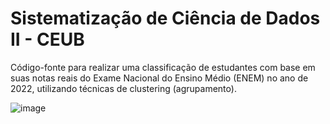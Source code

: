 # Sistematização de Ciência de Dados II - CEUB

Código-fonte para realizar uma classificação de estudantes com base em suas notas reais do Exame Nacional do Ensino Médio (ENEM) no ano de 2022, utilizando técnicas de clustering (agrupamento).

![image](https://github.com/user-attachments/assets/fd9ed759-33f6-421a-8781-85099a6e925d)
